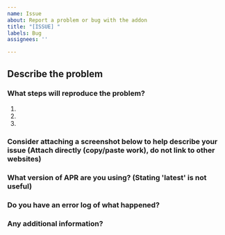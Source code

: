 ```yaml
---
name: Issue
about: Report a problem or bug with the addon
title: "[ISSUE] "
labels: Bug
assignees: ''

---
```


## Describe the problem


### What steps will reproduce the problem?

1.  
2.  
3.  

### Consider attaching a screenshot below to help describe your issue (Attach directly (copy/paste work), do not link to other websites)


### What version of APR are you using? (Stating 'latest' is not useful)


### Do you have an error log of what happened?


### Any additional information?
